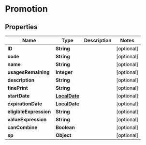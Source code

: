 
# Promotion

## Properties
Name | Type | Description | Notes
------------ | ------------- | ------------- | -------------
**ID** | **String** |  |  [optional]
**code** | **String** |  |  [optional]
**name** | **String** |  |  [optional]
**usagesRemaining** | **Integer** |  |  [optional]
**description** | **String** |  |  [optional]
**finePrint** | **String** |  |  [optional]
**startDate** | [**LocalDate**](LocalDate.md) |  |  [optional]
**expirationDate** | [**LocalDate**](LocalDate.md) |  |  [optional]
**eligibleExpression** | **String** |  |  [optional]
**valueExpression** | **String** |  |  [optional]
**canCombine** | **Boolean** |  |  [optional]
**xp** | **Object** |  |  [optional]



